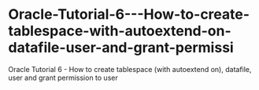 # Oracle-Tutorial-6---How-to-create-tablespace-with-autoextend-on-datafile-user-and-grant-permissi
Oracle Tutorial 6 - How to create tablespace (with autoextend on), datafile, user and grant permission to user
